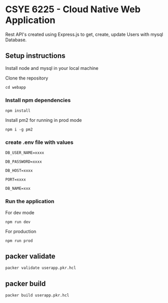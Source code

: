 # CSYE 6225 - Cloud Native Web Application

Rest API's created using Express.js to get, create, update Users with mysql Database.

## Setup instructions

Install node and mysql in your local machine

Clone the repository

`cd webapp`

### Install npm dependencies

`npm install`

Install pm2 for running in prod mode

`npm i -g pm2`

### create .env file with values

```
DB_USER_NAME=xxxx

DB_PASSWORD=xxxx

DB_HOST=xxxx

PORT=xxxx

DB_NAME=xxx

```

### Run the application

For dev mode

`npm run dev`

For production

`npm run prod`

## packer validate

`packer validate userapp.pkr.hcl`

## packer build

`packer build userapp.pkr.hcl`

